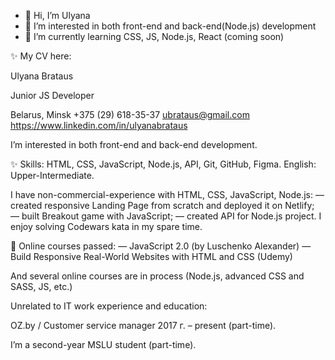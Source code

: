 - 👋 Hi, I’m Ulyana
- 👀 I’m interested in both front-end and back-end(Node.js) development
- 🌱 I’m currently learning CSS, JS, Node.js, React (coming soon)
<!--- - 💞️ I’m looking to collaborate on ...
- 📫 How to reach me ... --->

<!---
UlyanaBrataus/UlyanaBrataus is a ✨ special ✨ repository because its `README.md` (this file) appears on your GitHub profile.
You can click the Preview link to take a look at your changes.
--->
✨  My CV here:


Ulyana Brataus

Junior JS Developer

Belarus, Minsk
+375 (29) 618-35-37
ubrataus@gmail.com
https://www.linkedin.com/in/ulyanabrataus



I’m interested in both front-end and back-end development.

 ✨ Skills: HTML, CSS, JavaScript, Node.js, API, Git, GitHub, Figma.
English: Upper-Intermediate.

I have non-commercial-experience with HTML, CSS, JavaScript, Node.js:
— created responsive Landing Page from scratch and deployed it on Netlify;
— built Breakout game with JavaScript;
— created API for Node.js project.
I enjoy solving Codewars kata in my spare time.

🌱  Online courses passed:
—  JavaScript 2.0 (by  Luschenko Alexander)
—  Build Responsive Real-World Websites with HTML and CSS (Udemy)

And several online courses are in process (Node.js, advanced CSS and SASS, JS, etc.)


Unrelated to IT work experience and education:

OZ.by / Customer service manager
2017 г. – present (part-time).

I’m a second-year MSLU student  (part-time).




